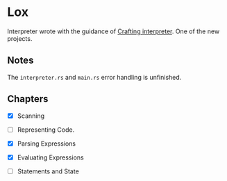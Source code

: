 # Lox  

Interpreter wrote with the guidance of [Crafting interpreter](https://craftinginterpreters.com/). One of the new projects.

## Notes  
The `interpreter.rs` and `main.rs` error handling is unfinished.

## Chapters  
- [x] Scanning
- [ ] Representing Code. 
- [x] Parsing Expressions
- [x] Evaluating Expressions
- [ ] Statements and State


